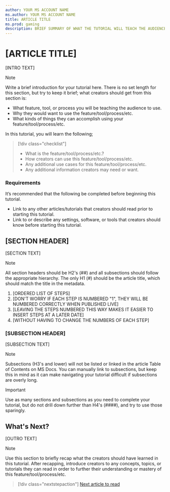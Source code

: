 ```yaml
---
author: YOUR MS ACCOUNT NAME
ms.author: YOUR MS ACCOUNT NAME
title: ARTICLE TITLE
ms.prod: gaming
description: BRIEF SUMMARY OF WHAT THE TUTORIAL WILL TEACH THE AUDIENCE
---
```

# [ARTICLE TITLE]

[INTRO TEXT]

> [!NOTE]
> Write a brief introduction for your tutorial here. There is no set length for this section, but try to keep it brief; what creators should get from this section is:
>
> - What feature, tool, or process you will be teaching the audience to use.
> - Why they would want to use the feature/tool/process/etc.
> - What kinds of things they can accomplish using your feature/tool/process/etc.

In this tutorial, you will learn the following;

> [!div class="checklist"]
>
> - What is the feature/tool/process/etc.?
> - How creators can use this feature/tool/process/etc.
> - Any additional use cases for this feature/tool/process/etc.
> - Any additional information creators may need or want.

### Requirements

It’s recommended that the following be completed before beginning this tutorial.

- Link to any other articles/tutorials that creators should read prior to starting this tutorial.
- Link to or describe any settings, software, or tools that creators should know before starting this tutorial.

## [SECTION HEADER]

[SECTION TEXT]

> [!NOTE]
> All section headers should be H2's (##) and all subsections should follow the appropriate hierarchy. The only H1 (#) should be the article title, which should match the title in the metadata.

1. [ORDERED LIST OF STEPS]
1. [DON'T WORRY IF EACH STEP IS NUMBERED "1", THEY WILL BE NUMBERED CORRECTLY WHEN PUBLISHED LIVE]
1. [LEAVING THE STEPS NUMBERED THIS WAY MAKES IT EASIER TO INSERT STEPS AT A LATER DATE]
1. [WITHOUT HAVING TO CHANGE THE NUMBERS OF EACH STEP]

### [SUBSECTION HEADER]

[SUBSECTION TEXT]

> [!NOTE]
> Subsections (H3's and lower) will not be listed or linked in the article Table of Contents on MS Docs. You can manually link to subsections, but keep this in mind as it can make navigating your tutorial difficult if subsections are overly long.

> [!IMPORTANT]
> Use as many sections and subsections as you need to complete your tutorial, but do not drill down further than H4's (####), and try to use those sparingly.

## What's Next?

[OUTRO TEXT]

> [!NOTE]
> Use this section to briefly recap what the creators should have learned in this tutorial. After recapping, introduce creators to any concepts, topics, or tutorials they can read in order to further their understanding or mastery of this feature/tool/process/etc.

> [!div class="nextstepaction"]
> [Next article to read](RelativePathToNextArticle.md)
